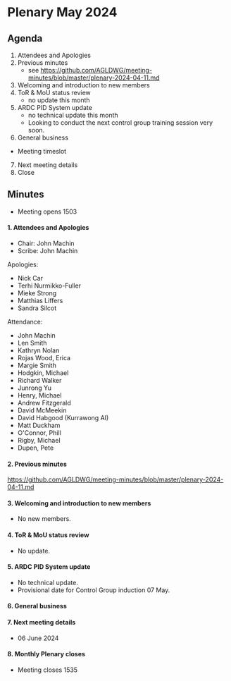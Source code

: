 # Plenary May 2024

## Agenda

1. Attendees and Apologies
2. Previous minutes
   * see <https://github.com/AGLDWG/meeting-minutes/blob/master/plenary-2024-04-11.md> 
3. Welcoming and introduction to new members
4. ToR & MoU status review
   * no update this month
6. ARDC PID System update
   * no technical update this month
   * Looking to conduct the next control group training session very soon.
7. General business
  * Meeting timeslot
7. Next meeting details
8. Close 

## Minutes 

* Meeting opens 1503
  
#### 1. Attendees and Apologies
* Chair: John Machin
* Scribe: John Machin

Apologies: 
* Nick Car
* Terhi Nurmikko-Fuller
* Mieke Strong
* Matthias Liffers
* Sandra Silcot

Attendance:
* John Machin
* Len Smith 
* Kathryn Nolan
* Rojas Wood, Erica
* Margie Smith
* Hodgkin, Michael
* Richard Walker
* Junrong Yu
* Henry, Michael
* Andrew Fitzgerald
* David McMeekin
* David Habgood (Kurrawong AI)
* Matt Duckham 
* O'Connor, Phill
* Rigby, Michael
* Dupen, Pete

#### 2. Previous minutes

<https://github.com/AGLDWG/meeting-minutes/blob/master/plenary-2024-04-11.md> 

#### 3. Welcoming and introduction to new members
* No new members.

#### 4. ToR & MoU status review
* No update.

#### 5. ARDC PID System update
* No technical update.
* Provisional date for Control Group induction 07 May.

#### 6. General business

#### 7. Next meeting details
* 06 June 2024

#### 8. Monthly Plenary closes 
* Meeting closes 1535

